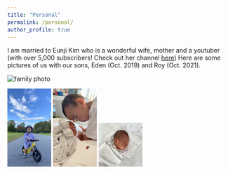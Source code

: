 ```yaml
---
title: "Personal"
permalink: /personal/
author_profile: true
---
```


I am married to Eunji Kim who is a wonderful wife, mother and a youtuber (with over 5,000 subscribers! Check out her channel [here](https://www.youtube.com/channel/UCErvsKam2e3mVsyZEGYGRFA))
Here are some pictures of us with our sons, Eden (Oct. 2019) and Roy (Oct. 2021).

<img src="/images/personal/family.jpg" alt="family photo" width="400"/>

<p float="left">
  <img src="images/personal/Eden_bike.jpg" alt="Eden bike" width="100" />
  <img src="images/personal/EdenRoy.jpg" alt="Eden Roy" width="100" /> 
  <img src="images/personal/Roy.jpg" alt="Roy" width="100" />
</p>
